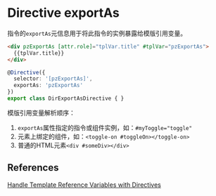 # Directive exportAs

指令的`exportAs`元信息用于将此指令的实例暴露给模版引用变量。

```html
<div pzExportAs [attr.role]="tplVar.title" #tplVar="pzExportAs">
  {{tplVar.title}}
</div>
```

```ts
@Directive({
  selector: '[pzExportAs]',
  exportAs: 'pzExportAs'
})
export class DirExportAsDirective { }
```

模版引用变量解析顺序：

1. `exportAs`属性指定的指令或组件实例，如：`#myToggle="toggle"`
2. 元素上绑定的组件，如：`<toggle-on #toggleOn></toggle-on>`
3. 普通的HTML元素`<div #someDiv></div>`

## References

[Handle Template Reference Variables with Directives](https://blog.angularindepth.com/handle-template-reference-variables-with-directives-223081bc70c2)
